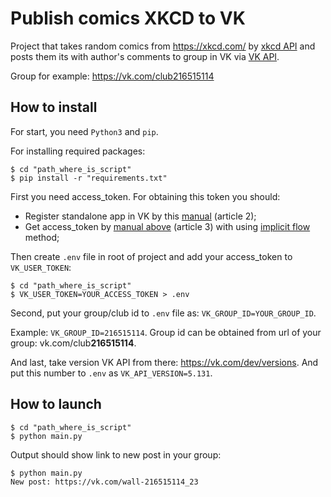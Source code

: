 # Publish comics XKCD to VK

Project that takes random comics from https://xkcd.com/ by [xkcd API](https://xkcd.com/json.html) and posts them
its with author's comments to group in VK via [VK API](https://vk.com/dev/api_requests).

Group for example: https://vk.com/club216515114


## How to install
For start, you need `Python3` and `pip`.

For installing required packages:
```shell
$ cd "path_where_is_script"
$ pip install -r "requirements.txt"
```

First you need access_token. For obtaining this token you should:
- Register standalone app in VK by this [manual](https://vk.com/dev/first_guide) (article 2);
- Get access_token by [manual above](https://vk.com/dev/first_guide) (article 3) with using [implicit flow](https://vk.com/dev/implicit_flow_user) method;

Then create `.env` file in root of project and add your access_token to `VK_USER_TOKEN`:
```shell
$ cd "path_where_is_script"
$ VK_USER_TOKEN=YOUR_ACCESS_TOKEN > .env
```
Second, put your group/club id to `.env` file as: `VK_GROUP_ID=YOUR_GROUP_ID`.

Example: `VK_GROUP_ID=216515114`. Group id can be obtained from url of your group: vk.com/club**216515114**.

And last, take version VK API from there: https://vk.com/dev/versions. And put this number to `.env` as
`VK_API_VERSION=5.131`.

## How to launch

```shell
$ cd "path_where_is_script"
$ python main.py
```

Output should show link to new post in your group:
```shell
$ python main.py
New post: https://vk.com/wall-216515114_23
```



